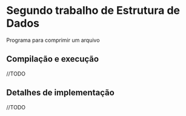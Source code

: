 # Segundo trabalho de Estrutura de Dados
Programa para comprimir um arquivo

## Compilação e execução
//TODO

## Detalhes de implementação
//TODO